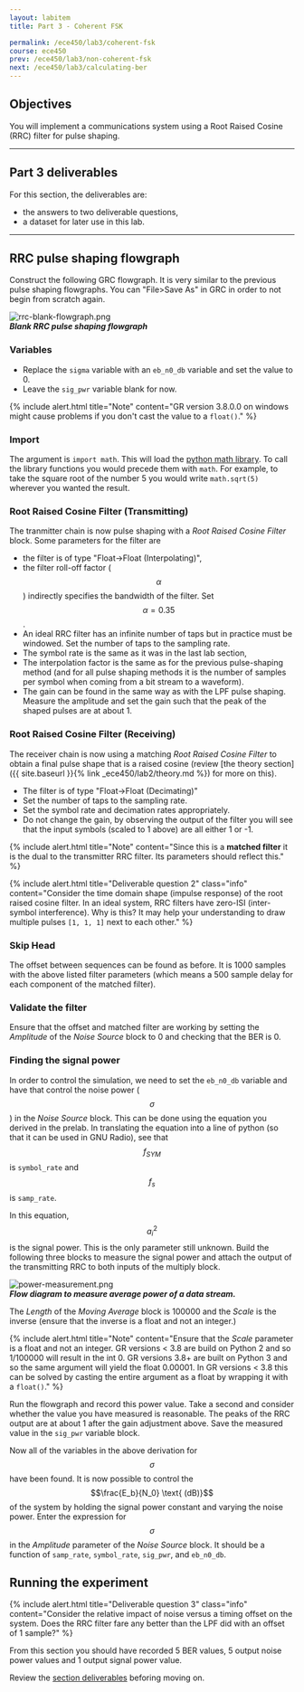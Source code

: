 ```yaml
---
layout: labitem
title: Part 3 - Coherent FSK

permalink: /ece450/lab3/coherent-fsk
course: ece450
prev: /ece450/lab3/non-coherent-fsk
next: /ece450/lab3/calculating-ber
---
```


## Objectives

You will implement a communications system using a Root Raised Cosine (RRC) filter for pulse shaping.

---

## Part 3 deliverables

For this section, the deliverables are:

- the answers to two deliverable questions,
- a dataset for later use in this lab.

---

## RRC pulse shaping flowgraph

Construct the following GRC flowgraph. It is very similar to the previous pulse shaping flowgraphs. You can "File>Save As" in GRC in order to not begin from scratch again.

  ![rrc-blank-flowgraph.png](figures/rrc-blank-flowgraph.png)<br>
  __*Blank RRC pulse shaping flowgraph*__

### Variables

- Replace the `sigma` variable with an `eb_n0_db` variable and set the value to 0.
- Leave the `sig_pwr` variable blank for now.

{% include alert.html title="Note" content="GR version 3.8.0.0 on windows might cause problems if you don't cast the value to a `float()`." %}

### Import

The argument is `import math`. This will load the [python math library](https://docs.python.org/3/library/math.html). To call the library functions you would precede them with `math`. For example, to take the square root of the number 5 you would write `math.sqrt(5)` wherever you wanted the result.

### Root Raised Cosine Filter (Transmitting)

The tranmitter chain is now pulse shaping with a *Root Raised Cosine Filter* block. Some parameters for the filter are

- the filter is of type "Float->Float (Interpolating)",
- the filter roll-off factor ($$\alpha$$) indirectly specifies the bandwidth of the filter. Set $$\alpha=0.35$$.
- An ideal RRC filter has an infinite number of taps but in practice must be windowed. Set the number of taps to the sampling rate.
- The symbol rate is the same as it was in the last lab section,
- The interpolation factor is the same as for the previous pulse-shaping method (and for all pulse shaping methods it is the number of samples per symbol when coming from a bit stream to a waveform).
- The gain can be found in the same way as with the LPF pulse shaping. Measure the amplitude and set the gain such that the peak of the shaped pulses are at about 1.

### Root Raised Cosine Filter (Receiving)

The receiver chain is now using a matching *Root Raised Cosine Filter* to obtain a final pulse shape that is a raised cosine (review [the theory section]({{ site.baseurl }}{% link _ece450/lab2/theory.md %}) for more on this).

- The filter is of type "Float->Float (Decimating)"
- Set the number of taps to the sampling rate.
- Set the symbol rate and decimation rates appropriately.
- Do not change the gain, by observing the output of the filter you will see that the input symbols (scaled to 1 above) are all either 1 or -1.

{% include alert.html title="Note" content="Since this is a **matched filter** it is the dual to the transmitter RRC filter. Its parameters should reflect this." %}

{% include alert.html title="Deliverable question 2" class="info" content="Consider the time domain shape (impulse response) of the root raised cosine filter. In an ideal system, RRC filters have zero-ISI (inter-symbol interference). Why is this? It may help your understanding to draw multiple pulses `[1, 1, 1]` next to each other." %}

### Skip Head

The offset between sequences can be found as before. It is 1000 samples with the above listed filter parameters (which means a 500 sample delay for each component of the matched filter).

### Validate the filter

Ensure that the offset and matched filter are working by setting the *Amplitude* of the *Noise Source* block to 0 and checking that the BER is 0.

### Finding the signal power

In order to control the simulation, we need to set the `eb_n0_db` variable and have that control the noise power ($$\sigma$$) in the *Noise Source* block. This can be done using the equation you derived in the prelab. In translating the equation into a line of python (so that it can be used in GNU Radio), see that $$f_{SYM}$$ is `symbol_rate` and $$f_s$$ is `samp_rate`.

In this equation, $$a_i^2$$ is the signal power. This is the only parameter still unknown. Build the following three blocks to measure the signal power and attach the output of the transmitting RRC to both inputs of the multiply block.

  ![power-measurement.png](figures/power-measurement.png)<br>
  __*Flow diagram to measure average power of a data stream.*__

The *Length* of the *Moving Average* block is 100000 and the *Scale* is the inverse (ensure that the inverse is a float and not an integer.)

{% include alert.html title="Note" content="Ensure that the *Scale* parameter is a float and not an integer. GR versions < 3.8 are build on Python 2 and so 1/100000 will result in the int 0. GR versions 3.8+ are built on Python 3 and so the same argument will yield the float 0.00001. In GR versions < 3.8 this can be solved by casting the entire argument as a float by wrapping it with a `float()`." %}

Run the flowgraph and record this power value. Take a second and consider whether the value you have measured is reasonable. The peaks of the RRC output are at about 1 after the gain adjustment above. Save the measured value in the `sig_pwr` variable block.

Now all of the variables in the above derivation for $$\sigma$$ have been found. It is now possible to control the $$\frac{E_b}{N_0} \text{ (dB)}$$ of the system by holding the signal power constant and varying the noise power. Enter the expression for $$\sigma$$ in the *Amplitude* parameter of the *Noise Source* block. It should be a function of `samp_rate`, `symbol_rate`, `sig_pwr`, and `eb_n0_db`.

## Running the experiment

<!-- 1. Run the flowgraph. Record the BER at $$\frac{E_b}{N_0}$$ values of 0, 2, 4, 6, 8 dB.
   - Plotting the time sink values also eats computational power. You may disable the *QT GUI Time Sink* blocks and any other unneeded QT GUI blocks.
   - __* Ensure that when you change the `eb_n0_db` variable value that the Amplitude of the Noise Source also changes. If sigma is not changing something is wrong (if you're on windows, you might be able to wrap the `eb_n0_db` variable in a `float()` cast. *__
2. Offset the delay (in the *Skip Head* block) by a single sample. Check the BER with no added noise.
3. When discussing an Eb/N0 value, it refers to the *received* energy per bit/noise power ratio. The $$\sigma$$ formula above is true for a matched filter as it relies on the *input* signal power and is true for WGN. What if this simulation was not a MF and not WGN? The standard method of calculating Eb/N0 would be to measure the output signal and noise powers as done in the [previous section]({{ site.baseurl }}{% link _ece450/lab2/lpf-shaping.md %}) of the lab. Conduct the appropriate measurements to find the Eb/N0 value independent of input signal or noise powers.
   - Add the __*Multiply->Moving Average->QT GUI Number Sink*__ power measuring chain to the output of the receiving RRC filter. Record a power measurement there for:
     - Signal power (set noise power to 0).
     - Noise powers required for Eb/N0 of 0, 2, 4, 6, 8 dB (to do this, set the *Gain* in the Transmitting RRC to 0) -->

{% include alert.html title="Deliverable question 3" class="info" content="Consider the relative impact of noise versus a timing offset on the system. Does the RRC filter fare any better than the LPF did with an offset of 1 sample?" %}

From this section you should have recorded 5 BER values, 5 output noise power values and 1 output signal power value.

Review the [section deliverables](#part-3-deliverables) beforing moving on.
